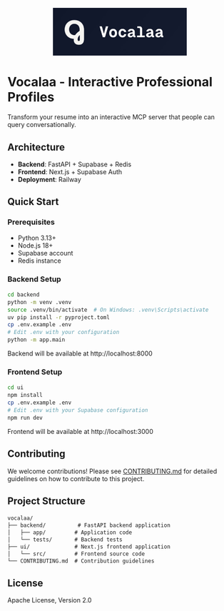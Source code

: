 <p align="center">
  <img src="assets/VocalaaLogoGithub.jpg" alt="Vocalaa Logo" width="300"/>
</p>

# Vocalaa - Interactive Professional Profiles

Transform your resume into an interactive MCP server that people can query conversationally.

## Architecture
- **Backend**: FastAPI + Supabase + Redis
- **Frontend**: Next.js + Supabase Auth
- **Deployment**: Railway

## Quick Start

### Prerequisites
- Python 3.13+
- Node.js 18+
- Supabase account
- Redis instance

### Backend Setup

```bash
cd backend
python -m venv .venv
source .venv/bin/activate  # On Windows: .venv\Scripts\activate
uv pip install -r pyproject.toml
cp .env.example .env
# Edit .env with your configuration
python -m app.main
```

Backend will be available at http://localhost:8000

### Frontend Setup

```bash
cd ui
npm install
cp .env.example .env
# Edit .env with your Supabase configuration
npm run dev
```

Frontend will be available at http://localhost:3000

## Contributing

We welcome contributions! Please see [CONTRIBUTING.md](CONTRIBUTING.md) for detailed guidelines on how to contribute to this project.

## Project Structure

```
vocalaa/
├── backend/          # FastAPI backend application
│   ├── app/         # Application code
│   └── tests/       # Backend tests
├── ui/              # Next.js frontend application
│   └── src/         # Frontend source code
└── CONTRIBUTING.md  # Contribution guidelines
```

## License

Apache License, Version 2.0
